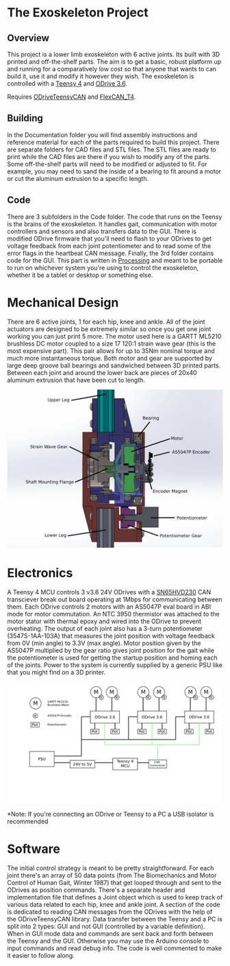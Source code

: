 # The Exoskeleton Project

## Overview

This project is a lower limb exoskeleton with 6 active joints. Its built with 3D printed and off-the-shelf parts. The aim is to get a basic, robust platform up and running for a comparatively low cost so that anyone that wants to can build it, use it and modify it however they wish. The exoskeleton is controlled with a [Teensy 4](https://www.pjrc.com/teensy/) and [ODrive 3.6](https://odriverobotics.com/shop/odrive-v36).

Requires [ODriveTeensyCAN](https://github.com/Malaphor/ODriveTeensyCAN) and [FlexCAN_T4](https://github.com/tonton81/FlexCAN_T4).

## Building

In the Documentation folder you will find assembly instructions and reference material for each of the parts required to build this project. There are separate folders for CAD files and STL files. The STL files are ready to print while the CAD files are there if you wish to modify any of the parts. Some off-the-shelf parts will need to be modified or adjusted to fit. For example, you may need to sand the inside of a bearing to fit around a motor or cut the aluminum extrusion to a specific length.

## Code

There are 3 subfolders in the Code folder. The code that runs on the Teensy is the brains of the exoskeleton. It handles gait, communication with motor controllers and sensors and also transfers data to the GUI. There is modified ODrive firmware that you'll need to flash to your ODrives to get voltage feedback from each joint potentiometer and to read some of the error flags in the heartbeat CAN message. Finally, the 3rd folder contains code for the GUI. This part is written in [Processing](https://processing.org/) and meant to be portable to run on whichever system you're using to control the exoskeleton, whether it be a tablet or desktop or something else.

# Mechanical Design

There are 6 active joints, 1 for each hip, knee and ankle. All of the joint actuators are designed to be extremely similar so once you get one joint working you can just print 5 more. The motor used here is a GARTT ML5210 brushless DC motor coupled to a size 17 120:1 strain wave gear (this is the most expensive part). This pair allows for up to 35Nm nominal torque and much more instantaneous torque. Both motor and gear are supported by large deep groove ball bearings and sandwiched between 3D printed parts. Between each joint and around the lower back are pieces of 20x40 aluminum extrusion that have been cut to length.

![Anatomy of a Joint](/Documentation/anatomyOfJoint.jpg)

# Electronics

A Teensy 4 MCU controls 3 v3.6 24V ODrives with a [SN65HVD230](https://www.ti.com/product/SN65HVD230) CAN transciever break out board operating at 1Mbps for communicating between them. Each ODrive controls 2 motors with an AS5047P eval board in ABI mode for motor commutation. An NTC 3950 thermistor was attached to the motor stator with thermal epoxy and wired into the ODrive to prevent overheating. The output of each joint also has a 3-turn potentiometer (3547S-1AA-103A) that measures the joint position with voltage feedback from 0V (min angle) to 3.3V (max angle). Motor position given by the AS5047P multiplied by the gear ratio gives joint position for the gait while the potentiometer is used for getting the startup position and homing each of the joints. Power to the system is currently supplied by a generic PSU like that you might find on a 3D printer.

![Electric Diagram](/Documentation/electricDiagram.jpg)

*Note: If you're connecting an ODrive or Teensy to a PC a USB isolator is recommended

# Software

The initial control strategy is meant to be pretty straightforward. For each joint there's an array of 50 data points (from The Biomechanics and Motor Control of Human Gait, Winter 1987) that get looped through and sent to the ODrives as position commands. There's a separate header and implementation file that defines a Joint object which is used to keep track of various data related to each hip, knee and ankle joint. A section of the code is dedicated to reading CAN messages from the ODrives with the help of the ODriveTeensyCAN library. Data transfer between the Teensy and a PC is split into 2 types: GUI and not GUI (controlled by a variable definition). When in GUI mode data and commands are sent back and forth between the Teensy and the GUI. Otherwise you may use the Arduino console to input commands and read debug info. The code is well commented to make it easier to follow along.
